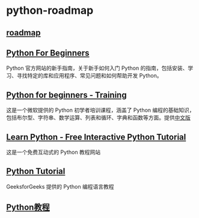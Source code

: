 # python-roadmap

## [roadmap](https://roadmap.sh/python)

## [Python For Beginners](https://www.python.org/about/gettingstarted/)

Python 官方网站的新手指南，关于新手如何入门 Python 的指南，包括安装、学习、寻找特定的库和应用程序、常见问题和如何帮助开发 Python。


## [Python for beginners - Training](https://learn.microsoft.com/en-us/training/paths/beginner-python/)

这是一个微软提供的 Python 初学者培训课程，涵盖了 Python 编程的基础知识，包括布尔型、字符串、数学运算、列表和循环、字典和函数等方面。提供[中文版](https://learn.microsoft.com/zh-cn/training/paths/beginner-python/)

## [Learn Python - Free Interactive Python Tutorial](https://www.learnpython.org/)

这是一个免费互动式的 Python 教程网站

## [Python Tutorial](https://www.geeksforgeeks.org/python-programming-language/)

GeeksforGeeks 提供的 Python 编程语言教程


## [Python教程](https://docs.python.org/zh-cn/3.12/tutorial/index.html)


